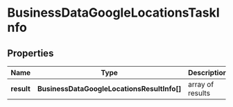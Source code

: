 # BusinessDataGoogleLocationsTaskInfo

## Properties

| Name | Type | Description | Notes |
|------------ | ------------- | ------------- | -------------|
**result** | **BusinessDataGoogleLocationsResultInfo[]** | array of results |[optional]|